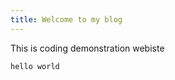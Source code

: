 ```yaml
---
title: Welcome to my blog
---
```


This is coding demonstration webiste

```flutter
hello world
```
